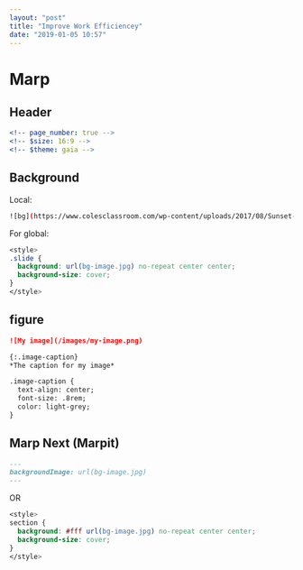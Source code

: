 ```yaml
---
layout: "post"
title: "Improve Work Efficiencey"
date: "2019-01-05 10:57"
---
```



# Marp
## Header

```yaml
<!-- page_number: true -->
<!-- $size: 16:9 -->
<!-- $theme: gaia -->
```

## Background

Local:

```sh
![bg](https://www.colesclassroom.com/wp-content/uploads/2017/08/Sunset-pexels-photo-132037_BLOG.jpg)
```
For global:

```css
<style>
.slide {
  background: url(bg-image.jpg) no-repeat center center;
  background-size: cover;
}
</style>
```

## figure

```markdown
![My image](/images/my-image.png)

{:.image-caption}
*The caption for my image*

.image-caption {
  text-align: center;
  font-size: .8rem;
  color: light-grey;
}
```

## Marp Next (Marpit)

```markdown
---
backgroundImage: url(bg-image.jpg)
---
```
OR

```css
<style>
section {
  background: #fff url(bg-image.jpg) no-repeat center center;
  background-size: cover;
}
</style>
```
